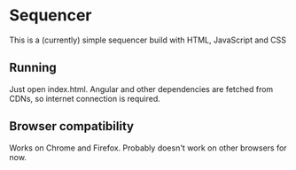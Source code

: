 # Sequencer

This is a (currently) simple sequencer build with HTML, JavaScript and CSS

## Running

Just open index.html. Angular and other dependencies are fetched from CDNs,
so internet connection is required.

## Browser compatibility

Works on Chrome and Firefox. Probably doesn't work on other browsers for now.

